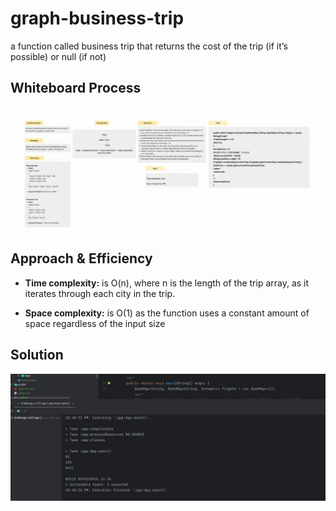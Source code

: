 # graph-business-trip

a function called business trip that returns the cost of the trip (if it’s possible) or null (if not)

## Whiteboard Process

![Whiteboard](app/src/main/resources/cc37WB.jpg)

## Approach & Efficiency


- **Time complexity:** is O(n), where n is the length of the trip array, as it iterates through each city in the trip.

- **Space complexity:** is O(1) as the function uses a constant amount of space regardless of the input size

## Solution

![Output](app/src/main/resources/cc37output.jpg)
